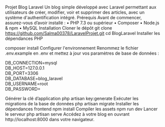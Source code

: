 Projet Blog Laravel
Un blog simple développé avec Laravel permettant aux utilisateurs de créer, modifier, voir et supprimer des articles, avec un système d'authentification intégré.
Prérequis
Avant de commencer, assurez-vous d’avoir installé :
•	PHP 7.3 ou supérieur
•	Composer
•	Node.js & npm
•	MySQL
Installation
Cloner le dépôt
git clone https://github.com/Salma00378/LaravelProjet.git
cd BlogLaravel
Installer les dépendances PHP

composer install
Configurer l'environnement
Renommez le fichier .env.example en .env et mettez à jour vos paramètres de base de données :

DB_CONNECTION=mysql  
DB_HOST=127.0.0.1  
DB_PORT=3306  
DB_DATABASE=blog_laravel  
DB_USERNAME=root  
DB_PASSWORD=

Générer la clé d’application
php artisan key:generate
Exécuter les migrations de la base de données
php artisan migrate
Installer les dépendances frontend
npm install
Compiler les assets
npm run dev
 Lancer le serveur
php artisan serve
 Accédez à votre blog en ouvrant http://localhost:8000 dans votre navigateur.

